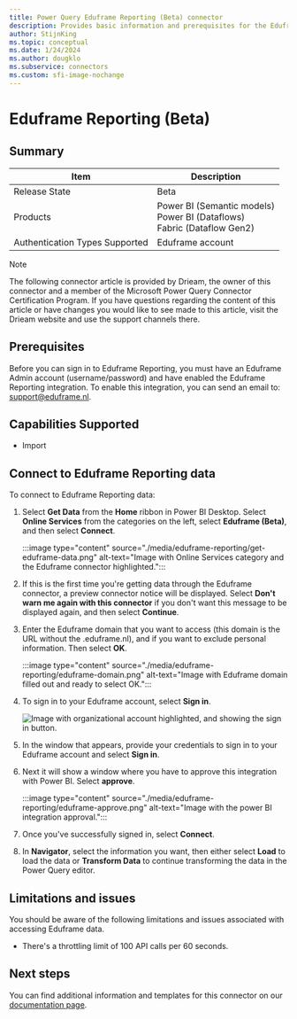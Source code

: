 ```yaml
---
title: Power Query Eduframe Reporting (Beta) connector
description: Provides basic information and prerequisites for the Eduframe Reporting connector, descriptions of the optional input parameters, and discusses limitations and issues you might encounter.
author: StijnKing
ms.topic: conceptual
ms.date: 1/24/2024
ms.author: dougklo
ms.subservice: connectors
ms.custom: sfi-image-nochange
---
```


# Eduframe Reporting (Beta)

## Summary

| Item | Description |
| ---- | ----------- |
| Release State | Beta |
| Products | Power BI (Semantic models)<br/>Power BI (Dataflows)<br/>Fabric (Dataflow Gen2) |
| Authentication Types Supported | Eduframe account |

> [!NOTE]
> The following connector article is provided by Drieam, the owner of this connector and a member of the Microsoft Power Query Connector Certification Program. If you have questions regarding the content of this article or have changes you would like to see made to this article, visit the Drieam website and use the support channels there.

## Prerequisites

Before you can sign in to Eduframe Reporting, you must have an Eduframe Admin account (username/password) and have enabled the Eduframe Reporting integration. To enable this integration, you can send an email to: support@eduframe.nl.

## Capabilities Supported

* Import

## Connect to Eduframe Reporting data

To connect to Eduframe Reporting data:

1. Select **Get Data** from the **Home** ribbon in Power BI Desktop. Select **Online Services** from the categories on the left, select **Eduframe (Beta)**, and then select **Connect**.

   :::image type="content" source="./media/eduframe-reporting/get-eduframe-data.png" alt-text="Image with Online Services category and the Eduframe connector highlighted.":::

2. If this is the first time you're getting data through the Eduframe connector, a preview connector notice will be displayed. Select **Don't warn me again with this connector** if you don't want this message to be displayed again, and then select **Continue**.

3. Enter the Eduframe domain that you want to access (this domain is the URL without the .eduframe.nl), and if you want to exclude personal information. Then select **OK**.

   :::image type="content" source="./media/eduframe-reporting/eduframe-domain.png" alt-text="Image with Eduframe domain filled out and ready to select OK.":::

4. To sign in to your Eduframe account, select **Sign in**.

   ![Image with organizational account highlighted, and showing the sign in button.](./media/eduframe-reporting/eduframe-sign-in.png)

5. In the window that appears, provide your credentials to sign in to your Eduframe account and select **Sign in**.

6. Next it will show a window where you have to approve this integration with Power BI. Select **approve**.

   :::image type="content" source="./media/eduframe-reporting/eduframe-approve.png" alt-text="Image with the power BI integration approval.":::

7. Once you've successfully signed in, select **Connect**.

8. In **Navigator**, select the information you want, then either select **Load** to load the data or **Transform Data** to continue transforming the data in the Power Query editor.

## Limitations and issues

You should be aware of the following limitations and issues associated with accessing Eduframe data.

* There's a throttling limit of 100 API calls per 60 seconds.

## Next steps

You can find additional information and templates for this connector on our [documentation page](https://drieam.github.io/EduFramePowerBiConnector/).
